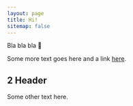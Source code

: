 ```yaml
---
layout: page
title: Hi!
sitemap: false
---
```


Bla bla bla 🎉

Some more text goes here and a link [here](http://www.example.com/).

## 2 Header
Some other text here.
